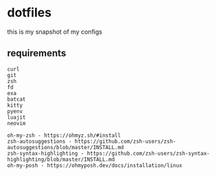 # dotfiles

this is my snapshot of my configs

## requirements

```
curl
git
zsh
fd
exa
batcat
kitty
pyenv
luajit
neovim

oh-my-zsh - https://ohmyz.sh/#install
zsh-autosuggestions - https://github.com/zsh-users/zsh-autosuggestions/blob/master/INSTALL.md
zsh-syntax-highlighting - https://github.com/zsh-users/zsh-syntax-highlighting/blob/master/INSTALL.md
oh-my-posh - https://ohmyposh.dev/docs/installation/linux
```
